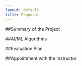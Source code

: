 ```yaml
---
layout: default
title: Proposal 
---
```


##Summary of the Project





##AI/ML Algorithms



##Evaluation Plan



##Appointment with the Instructor